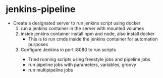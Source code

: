 ﻿# jenkins-pipeline

- Create a designated server to run jenkins script using docker
  1) run a jenkins container in the server with mounted volumes 
  2) inside jenkins container install npm and node, also install docker
      - This is to run cmds inside the jenkins container for automation purposes
  3) Configure Jenkins in port <server>:8080 to run scripts 
      - Tried running scripts using freestyle jobs and pipeline jobs
      - run pipeline jobs with parameters, variables, groovy
      - run multipipeline jobs
